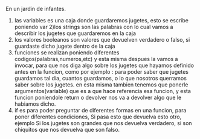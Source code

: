 En un jardin de infantes.

1) las variables es una caja donde guardaremos jugetes, esto se escribe poniendo var
2)los strings son las palabras con lo cual vamos a describir los jugetes que guardaremos en la caja
3) los valores booleanos son valores que devuelven verdadero o falso, si guardaste dicho jugete dentro de la caja
4) funciones se realizan poniendo diferentes codigos(palabras,numeros,etc) y esta misma despues la vamos a invocar, para que nos diga algo sobre los jugetes que hayamos definido antes en la funcion, como por ejemplo : para poder saber que jugetes guardamos tal dia, cuantos guardamos, o lo que nosotros querramos saber sobre los jugetes. en esta misma tambien tenemos que ponerle argumentos(variable) que es a que  hace referencia esa funcion, y esta funcion poniendole return o devolver nos va a devolver algo que le habiamos dicho.
5) if es para poder preguntar de diferentes formas en una funcion, para poner diferentes condiciones, Si pasa esto que devuelva esto otro, ejemplo Si los jugetes son grandes que nos devuelva verdadero, si son chiquitos que nos devuelva que son falso.